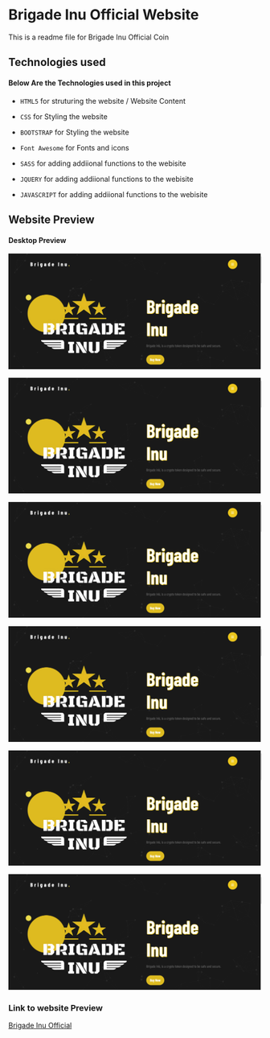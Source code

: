 # Brigade Inu Official Website

This is a readme file for Brigade Inu Official Coin

## Technologies used

#### Below Are the Technologies used in this project

* `HTML5` for struturing the website / Website Content

* `CSS` for Styling the website 

* `BOOTSTRAP` for Styling the website 

* `Font Awesome` for Fonts and icons 

* `SASS` for adding addiional functions to the webisite

* `JQUERY` for adding addiional functions to the webisite

* `JAVASCRIPT` for adding addiional functions to the webisite

## Website Preview

#### Desktop Preview

![alt text](https://github.com/Arc9067/brigadeinu/blob/main/Screenshots/1.png?raw=true)

![alt text](https://github.com/Arc9067/brigadeinu/blob/main/Screenshots/1.png?raw=true)

![alt text](https://github.com/Arc9067/brigadeinu/blob/main/Screenshots/1.png?raw=true)

![alt text](https://github.com/Arc9067/brigadeinu/blob/main/Screenshots/1.png?raw=true)

![alt text](https://github.com/Arc9067/brigadeinu/blob/main/Screenshots/1.png?raw=true)

![alt text](https://github.com/Arc9067/brigadeinu/blob/main/Screenshots/1.png?raw=true)


### Link to website Preview

[Brigade Inu Official](https://brigadeinu.com)


